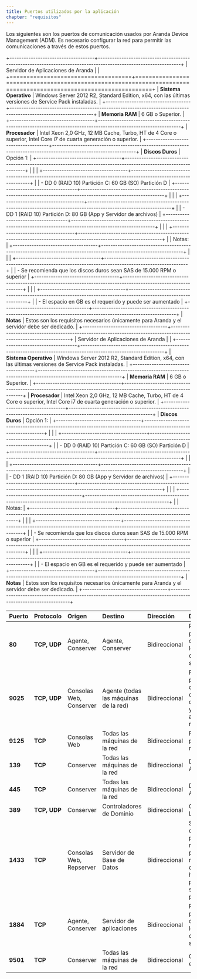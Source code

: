 ```yaml
---
title: Puertos utilizados por la aplicación
chapter: "requisitos"
---
```


Los siguientes son los puertos de comunicación usados por Aranda Device Management (ADM).
Es necesario configurar la red para permitir las comunicaciones a través de estos puertos.




+------------------------------------+-----------------------------------------------------------------------------------------------------------------+
| Servidor de Aplicaciones de Aranda |                                                                                                                 |
+====================================+=================================================================================================================+
| **Sistema Operativo**              | Windows Server 2012 R2, Standard Edition, x64, con las últimas versiones de Service Pack instaladas.            |
+------------------------------------+-----------------------------------------------------------------------------------------------------------------+
| **Memoria RAM**                    | 6 GB o Superior.                                                                                                |
+------------------------------------+-----------------------------------------------------------------------------------------------------------------+
| **Procesador**                     | Intel Xeon 2,0 GHz, 12 MB Cache, Turbo, HT de 4 Core o superior, Intel Core i7 de cuarta generación o superior. |
+------------------------------------+-----------------------------------------------------------------------------------------------------------------+
| **Discos Duros**                   | Opción 1:                                                                                                       |
+------------------------------------+-----------------------------------------------------------------------------------------------------------------+
|                                    |                                                                                                                 |
+------------------------------------+-----------------------------------------------------------------------------------------------------------------+
|                                    | -   DD 0 (RAID 10) Partición C: 60 GB (SO) Partición D                                                          |
+------------------------------------+-----------------------------------------------------------------------------------------------------------------+
|                                    |                                                                                                                 |
+------------------------------------+-----------------------------------------------------------------------------------------------------------------+
|                                    | -   DD 1 (RAID 10) Partición D: 80 GB (App y Servidor de archivos)                                              |
+------------------------------------+-----------------------------------------------------------------------------------------------------------------+
|                                    |                                                                                                                 |
+------------------------------------+-----------------------------------------------------------------------------------------------------------------+
|                                    | Notas:                                                                                                          |
+------------------------------------+-----------------------------------------------------------------------------------------------------------------+
|                                    |                                                                                                                 |
+------------------------------------+-----------------------------------------------------------------------------------------------------------------+
|                                    | -   Se recomienda que los discos duros sean SAS de 15.000 RPM o superior                                        |
+------------------------------------+-----------------------------------------------------------------------------------------------------------------+
|                                    |                                                                                                                 |
+------------------------------------+-----------------------------------------------------------------------------------------------------------------+
|                                    | -   El espacio en GB es el requerido y puede ser aumentado                                                      |
+------------------------------------+-----------------------------------------------------------------------------------------------------------------+
| **Notas**                          | Estos son los requisitos necesarios únicamente para Aranda y el servidor debe ser dedicado.                     |
+------------------------------------+-----------------------------------------------------------------------------------------------------------------+
| Servidor de Aplicaciones de Aranda |                                                                                                                 |
+------------------------------------+-----------------------------------------------------------------------------------------------------------------+
| **Sistema Operativo**              | Windows Server 2012 R2, Standard Edition, x64, con las últimas versiones de Service Pack instaladas.            |
+------------------------------------+-----------------------------------------------------------------------------------------------------------------+
| **Memoria RAM**                    | 6 GB o Superior.                                                                                                |
+------------------------------------+-----------------------------------------------------------------------------------------------------------------+
| **Procesador**                     | Intel Xeon 2,0 GHz, 12 MB Cache, Turbo, HT de 4 Core o superior, Intel Core i7 de cuarta generación o superior. |
+------------------------------------+-----------------------------------------------------------------------------------------------------------------+
| **Discos Duros**                   | Opción 1:                                                                                                       |
+------------------------------------+-----------------------------------------------------------------------------------------------------------------+
|                                    |                                                                                                                 |
+------------------------------------+-----------------------------------------------------------------------------------------------------------------+
|                                    | -   DD 0 (RAID 10) Partición C: 60 GB (SO) Partición D                                                          |
+------------------------------------+-----------------------------------------------------------------------------------------------------------------+
|                                    |                                                                                                                 |
+------------------------------------+-----------------------------------------------------------------------------------------------------------------+
|                                    | -   DD 1 (RAID 10) Partición D: 80 GB (App y Servidor de archivos)                                              |
+------------------------------------+-----------------------------------------------------------------------------------------------------------------+
|                                    |                                                                                                                 |
+------------------------------------+-----------------------------------------------------------------------------------------------------------------+
|                                    | Notas:                                                                                                          |
+------------------------------------+-----------------------------------------------------------------------------------------------------------------+
|                                    |                                                                                                                 |
+------------------------------------+-----------------------------------------------------------------------------------------------------------------+
|                                    | -   Se recomienda que los discos duros sean SAS de 15.000 RPM o superior                                        |
+------------------------------------+-----------------------------------------------------------------------------------------------------------------+
|                                    |                                                                                                                 |
+------------------------------------+-----------------------------------------------------------------------------------------------------------------+
|                                    | -   El espacio en GB es el requerido y puede ser aumentado                                                      |
+------------------------------------+-----------------------------------------------------------------------------------------------------------------+
| **Notas**                          | Estos son los requisitos necesarios únicamente para Aranda y el servidor debe ser dedicado.                     |
+------------------------------------+-----------------------------------------------------------------------------------------------------------------+



| **Puerto** | **Protocolo** | **Origen** | **Destino** | **Dirección** | **Descripción** |
| :--- |  :--- | :--- | :--- | :--- | :--- |
| **80** | **TCP, UDP** | Agente, Conserver | Agente, Conserver | Bidireccional | Requerido para la conexión de los clientes con el servidor. |
| **9025** | **TCP, UDP** | Consolas Web, Conserver | Agente (todas las máquinas de la red) | Bidireccional | Requerido para la comunicación del servidor con el agente y para la administración remota. |
| **9125** | **TCP** | Consolas Web | Todas las máquinas de la red | Bidireccional | Requerido para el control remoto RFB. |
| **139** | **TCP** | Conserver | Todas las máquinas de la red | Bidireccional | Despliegue de Agentes |
| **445** | **TCP** | Conserver | Todas las máquinas de la red | Bidireccional | Despliegue de Agentes |
| **389** | **TCP, UDP** | Conserver | Controladores de Dominio | Bidireccional | Conexión LDAP |
| **1433** | **TCP** | Consolas Web, Repserver | Servidor de Base de Datos | Bidireccional | Servidor Base de Datos. Se puede modificar el puerto si se requiere, se deben habilitar los permisos sobre ese puerto. |
| **1884** | **TCP** | Agente, Conserver | Servidor de aplicaciones | Bidireccional | Requerido para la conexión de los clientes con el servidor. |
| **9501** | **TCP** | Conserver | Todas las máquinas de la red | Bidireccional | Comunicación entre agentes. |

